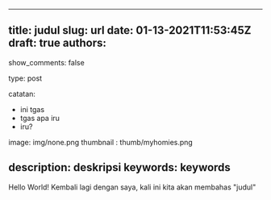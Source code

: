 ---
title: judul 
slug: url 
date: 01-13-2021T11:53:45Z 
draft: true 
authors:
 - 
show_comments: false 
 
type: post 
 
catatan: 
- ini tgas
- tgas apa iru
- iru?


image: img/none.png 
thumbnail : thumb/myhomies.png 
 
description: deskripsi 
keywords: keywords 
 --- 
 Hello World! Kembali lagi dengan saya, kali ini kita akan membahas "judul"
